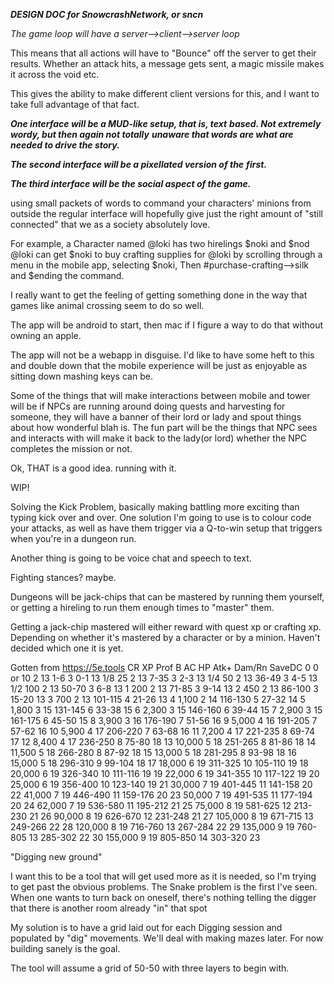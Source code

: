 ***DESIGN DOC for SnowcrashNetwork, or sncn***

*The game loop will have a server-->client-->server loop*

This means that all actions will have to "Bounce" off
the server to get their results. Whether an attack hits,
a message gets sent, a magic missile makes it across the
void etc.

This gives the ability to make different client versions
for this, and I want to take full advantage of that fact.

***One interface will be a MUD-like setup, that is, text***
***based. Not extremely wordy, but then again not totally***
***unaware that words are what are needed to drive the story.***

***The second interface will be a pixellated version of the***
***first.***

***The third interface will be the social aspect of the game.***

using small packets of words to command your characters'
minions from outside the regular interface will hopefully
give just the right amount of "still connected" that we
as a society absolutely love.

For example, a Character named @loki has two hirelings
$noki and $nod @loki can get $noki to buy crafting supplies
for @loki by scrolling through a menu in the mobile app,
selecting $noki,
Then #purchase-crafting-->silk
and $ending the command.

I really want to get the feeling of getting something done
in the way that games like animal crossing seem to do so well.

The app will be android to start, then mac if I figure a way
to do that without owning an apple.

The app will not be a webapp in disguise. I'd like to have
some heft to this and double down that the mobile experience
will be just as enjoyable as sitting down mashing keys can be.

Some of the things that will make interactions between mobile
and tower will be if NPCs are running around doing quests and
harvesting for someone, they will have a banner of their lord
or lady and spout things about how wonderful blah is. The fun
part will be the things that NPC sees and interacts with will
make it back to the lady(or lord) whether the NPC completes
the mission or not.

Ok, THAT is a good idea. running with it.

WIP!


Solving the Kick Problem, basically making battling more exciting
than typing kick over and over. One solution I'm going to use
is to colour code your attacks, as well as have them trigger
via a Q-to-win setup that triggers when you're in a dungeon run.

Another thing is going to be voice chat and speech to text.

Fighting stances? maybe.

Dungeons will be jack-chips that can be mastered by running
them yourself, or getting a hireling to run them enough times
to "master" them.

Getting a jack-chip mastered will either reward with quest xp
or crafting xp. Depending on whether it's mastered by a character
or by a minion. Haven't decided which one it is yet.


Gotten from
https://5e.tools
CR	XP	Prof B	AC	HP	Atk+	Dam/Rn	SaveDC
0	0 or 10	2	13	1-6	3	0-1	13
1/8	25	2	13	7-35	3	2-3	13
1/4	50	2	13	36-49	3	4-5	13
1/2	100	2	13	50-70	3	6-8	13
1	200	2	13	71-85	3	9-14	13
2	450	2	13	86-100	3	15-20	13
3	700	2	13	101-115	4	21-26	13
4	1,100	2	14	116-130	5	27-32	14
5	1,800	3	15	131-145	6	33-38	15
6	2,300	3	15	146-160	6	39-44	15
7	2,900	3	15	161-175	6	45-50	15
8	3,900	3	16	176-190	7	51-56	16
9	5,000	4	16	191-205	7	57-62	16
10	5,900	4	17	206-220	7	63-68	16
11	7,200	4	17	221-235	8	69-74	17
12	8,400	4	17	236-250	8	75-80	18
13	10,000	5	18	251-265	8	81-86	18
14	11,500	5	18	266-280	8	87-92	18
15	13,000	5	18	281-295	8	93-98	18
16	15,000	5	18	296-310	9	99-104	18
17	18,000	6	19	311-325	10	105-110	19
18	20,000	6	19	326-340	10	111-116	19
19	22,000	6	19	341-355	10	117-122	19
20	25,000	6	19	356-400	10	123-140	19
21	30,000	7	19	401-445	11	141-158	20
22	41,000	7	19	446-490	11	159-176	20
23	50,000	7	19	491-535	11	177-194	20
24	62,000	7	19	536-580	11	195-212	21
25	75,000	8	19	581-625	12	213-230	21
26	90,000	8	19	626-670	12	231-248	21
27	105,000	8	19	671-715	13	249-266	22
28	120,000	8	19	716-760	13	267-284	22
29	135,000	9	19	760-805	13	285-302	22
30	155,000	9	19	805-850	14	303-320	23



"Digging new ground"

I want this to be a tool that will get used more
as it is needed, so I'm trying to get past the
obvious problems. The Snake problem is the
first I've seen. When one wants to turn back
on oneself, there's nothing telling the digger
that there is another room already "in" that spot

My solution is to have a grid laid out for each Digging
session and populated by "dig" movements. We'll deal
with making mazes later. For now building sanely is
the goal.

The tool will assume a grid of 50-50 with three layers
to begin with.
